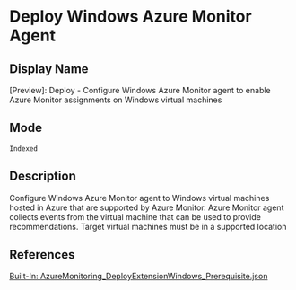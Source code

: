# Deploy Windows Azure Monitor Agent

## Display Name

[Preview]: Deploy - Configure Windows Azure Monitor agent to enable Azure Monitor assignments on Windows virtual machines

## Mode

`Indexed`

## Description

Configure Windows Azure Monitor agent to Windows virtual machines hosted in Azure that are supported by Azure Monitor. Azure Monitor agent collects events from the virtual machine that can be used to provide recommendations. Target virtual machines must be in a supported location

## References

[Built-In: AzureMonitoring_DeployExtensionWindows_Prerequisite.json](https://github.com/Azure/azure-policy/blob/master/built-in-policies/policyDefinitions/Monitoring/AzureMonitoring_DeployExtensionWindows_Prerequisite.json)
